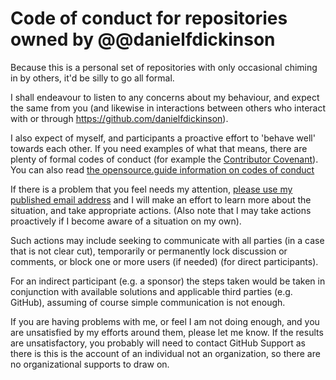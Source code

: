 # Code of conduct for repositories owned by @@danielfdickinson

Because this is a personal set of repositories with only occasional chiming in
by others, it'd be silly to go all formal.

I shall endeavour to listen to any concerns about my behaviour, and expect the
same from you (and likewise in interactions between others who interact with or
through <https://github.com/danielfdickinson>).

I also expect of myself, and participants a proactive effort to 'behave well'
towards each other. If you need examples of what that means, there are plenty
of formal codes of conduct (for example the [Contributor
Covenant][contribconvenant]). You can also read [the opensource.guide
information on codes of conduct][opensourcecoc]

If there is a problem that you feel needs my attention, [please use my published
email address][dfdemail] and I will make an effort to learn more
about the situation, and take appropriate actions. (Also note that I may take
actions proactively if I become aware of a situation on my own).

Such actions may include seeking to communicate with all parties (in a case
that is not clear cut), temporarily or permanently lock discussion or comments,
or block one or more users (if needed) (for direct participants).

For an indirect participant (e.g. a sponsor) the steps taken would be taken in
conjunction with available solutions and applicable third parties (e.g. GitHub),
assuming of course simple communication is not enough.

If you are having problems with me, or feel I am not doing enough, and you are
unsatisfied by my efforts around them, please let me know. If the results are
unsatisfactory, you probably will need to contact GitHub Support as there is
this is the account of an individual not an organization, so there are no
organizational supports to draw on.

[contribconvenant]: https://contributor-covenant.org/
[dfdemail]: mailto:dfdpublic@wildtechgarden.ca
[opensourcecoc]: https://opensource.guide/code-of-conduct/
